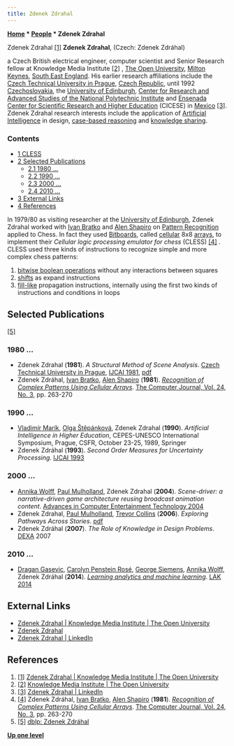 ```yaml
---
title: Zdenek Zdrahal
---
```

**[Home](Home "Home") \* [People](People "People") \* Zdenek Zdrahal**



[](http://kmi.open.ac.uk/people/member/zdenek-zdrahal) Zdenek Zdrahal <a id="cite-note-1" href="#cite-ref-1">[1]</a>
**Zdenek Zdrahal**, (Czech: Zdenek Zdráhal)  

a Czech British electrical engineer, computer scientist and Senior Research fellow at Knowledge Media Institute <a id="cite-note-2" href="#cite-ref-2">[2]</a> , [The Open University](https://en.wikipedia.org/wiki/Open_University), [Milton Keynes](https://en.wikipedia.org/wiki/Milton_Keynes), [South East England](https://en.wikipedia.org/wiki/South_East_England). His earlier research affiliations include the [Czech Technical University in Prague](https://en.wikipedia.org/wiki/Czech_Technical_University_in_Prague), [Czech Republic](https://en.wikipedia.org/wiki/Czech_Republic), until 1992 [Czechoslovakia](https://en.wikipedia.org/wiki/Czechoslovakia), the [University of Edinburgh](University_of_Edinburgh "University of Edinburgh"), [Center for Research and Advanced Studies of the National Polytechnic Institute](https://en.wikipedia.org/wiki/CINVESTAV) and [Ensenada Center for Scientific Research and Higher Education](https://en.wikipedia.org/wiki/Ensenada_Center_for_Scientific_Research_and_Higher_Education) (CICESE) in [Mexico](https://en.wikipedia.org/wiki/Mexico) <a id="cite-note-3" href="#cite-ref-3">[3]</a>. Zdenek Zdrahal research interests include the application of [Artificial Intelligence](Artificial_Intelligence "Artificial Intelligence") in design, [case-based reasoning](https://en.wikipedia.org/wiki/Case-based_reasoning) and [knowledge sharing](https://en.wikipedia.org/wiki/Knowledge_sharing).



### Contents


* [1 CLESS](#cless)
* [2 Selected Publications](#selected-publications)
	+ [2.1 1980 ...](#1980-...)
	+ [2.2 1990 ...](#1990-...)
	+ [2.3 2000 ...](#2000-...)
	+ [2.4 2010 ...](#2010-...)
* [3 External Links](#external-links)
* [4 References](#references)






In 1979/80 as visiting researcher at the [University of Edinburgh](University_of_Edinburgh "University of Edinburgh"), Zdenek Zdrahal worked with [Ivan Bratko](Ivan_Bratko "Ivan Bratko") and [Alen Shapiro](Alen_Shapiro "Alen Shapiro") on [Pattern Recognition](Pattern_Recognition "Pattern Recognition") applied to Chess. In fact they used [Bitboards](Bitboards "Bitboards"), called [cellular](https://en.wikipedia.org/wiki/Cellular_automaton) 8x8 [arrays](Array "Array"), to implement their *Cellular logic processing emulator for chess* (CLESS) <a id="cite-note-4" href="#cite-ref-4">[4]</a> . CLESS used three kinds of instructions to recognize simple and more complex chess patterns: 



1. [bitwise boolean operations](General_Setwise_Operations#Bitwisebooleanoperations "General Setwise Operations") without any interactions between squares
2. [shifts](General_Setwise_Operations#ShiftingBitboards "General Setwise Operations") as expand instructions
3. [fill-like](Fill_Algorithms "Fill Algorithms") propagation instructions, internally using the first two kinds of instructions and conditions in loops


## Selected Publications


<a id="cite-note-5" href="#cite-ref-5">[5]</a>



### 1980 ...


* Zdenek Zdrahal (**1981**). *A Structural Method of Scene Analysis*. [Czech Technical University in Prague](https://en.wikipedia.org/wiki/Czech_Technical_University_in_Prague), [IJCAI 1981](Conferences#IJCAI1981 "Conferences"), [pdf](http://ijcai.org/Past%20Proceedings/IJCAI-81-VOL-2/PDF/018.pdf)
* Zdenek Zdráhal, [Ivan Bratko](Ivan_Bratko "Ivan Bratko"), [Alen Shapiro](Alen_Shapiro "Alen Shapiro") (**1981**). *[Recognition of Complex Patterns Using Cellular Arrays](http://comjnl.oxfordjournals.org/content/24/3/263.abstract)*. [The Computer Journal, Vol. 24, No. 3](http://comjnl.oxfordjournals.org/content/24/3.toc), pp. 263-270


### 1990 ...


* [Vladimír Marík](http://www.informatik.uni-trier.de/%7Eley/db/indices/a-tree/m/Mar=iacute=k:Vladim=iacute=r.html), [Olga Štěpánková](http://gerstner.felk.cvut.cz/gerstner/website/php/people-card.php?id=90), Zdenek Zdrahal (**1990**). *Artificial Intelligence in Higher Education*, CEPES-UNESCO International Symposium, Prague, CSFR, October 23-25, 1989, Springer
* Zdenek Zdráhal (**1993**). *Second Order Measures for Uncertainty Processing.* [IJCAI 1993](Conferences#IJCAI1993 "Conferences")


### 2000 ...


* [Annika Wolff](http://kmi.open.ac.uk/people/member/annika-wolff), [Paul Mulholland](http://kmi.open.ac.uk/people/member/paul-mulholland), Zdenek Zdrahal (**2004**). *Scene-driver: a narrative-driven game architecture reusing broadcast animation content*. [Advances in Computer Entertainment Technology 2004](http://www.informatik.uni-trier.de/%7Eley/db/conf/ACMace/ace2004.html#WolffMZ04)
* Zdenek Zdrahal, [Paul Mulholland](http://kmi.open.ac.uk/people/member/paul-mulholland), [Trevor Collins](http://kmi.open.ac.uk/people/member/trevor-collins) (**2006**). *Exploring Pathways Across Stories*. [pdf](http://people.kmi.open.ac.uk/zdenek/publications/BP-pathways.pdf)
* Zdenek Zdráhal (**2007**). *The Role of Knowledge in Design Problems*. [DEXA](http://www.dexa.org/) 2007


### 2010 ...


* [Dragan Gasevic](http://www.sfu.ca/~dgasevic/), [Carolyn Penstein Rosé](https://scholar.google.com/citations?user=BMydCgcAAAAJ&hl=en), [George Siemens](https://en.wikipedia.org/wiki/George_Siemens), [Annika Wolff](http://dblp.uni-trier.de/pers/hd/w/Wolff:Annika), Zdenek Zdráhal (**2014**). *[Learning analytics and machine learning](https://dl.acm.org/citation.cfm?id=2567633)*. [LAK 2014](http://wikicfp.com/cfp/servlet/event.showcfp?eventid=32570&copyownerid=19251)


## External Links


* [Zdenek Zdrahal | Knowledge Media Institute | The Open University](http://kmi.open.ac.uk/people/member/zdenek-zdrahal)
* [Zdenek Zdrahal](http://people.kmi.open.ac.uk/zdenek/)
* [Zdenek Zdrahal | LinkedIn](http://www.linkedin.com/pub/zdenek-zdrahal/5/495/235)


## References


1. <a id="cite-ref-1" href="#cite-note-1">[1]</a> [Zdenek Zdrahal | Knowledge Media Institute | The Open University](http://kmi.open.ac.uk/people/member/zdenek-zdrahal)
2. <a id="cite-ref-2" href="#cite-note-2">[2]</a> [Knowledge Media Institute | The Open University](http://kmi.open.ac.uk/)
3. <a id="cite-ref-3" href="#cite-note-3">[3]</a> [Zdenek Zdrahal | LinkedIn](http://www.linkedin.com/pub/zdenek-zdrahal/5/495/235)
4. <a id="cite-ref-4" href="#cite-note-4">[4]</a> Zdenek Zdráhal, [Ivan Bratko](Ivan_Bratko "Ivan Bratko"), [Alen Shapiro](Alen_Shapiro "Alen Shapiro") (**1981**). *[Recognition of Complex Patterns Using Cellular Arrays](http://comjnl.oxfordjournals.org/content/24/3/263.abstract)*. [The Computer Journal, Vol. 24, No. 3](http://comjnl.oxfordjournals.org/content/24/3.toc), pp. 263-270
5. <a id="cite-ref-5" href="#cite-note-5">[5]</a> [dblp: Zdenek Zdráhal](http://www.informatik.uni-trier.de/%7Eley/db/indices/a-tree/z/Zdr=aacute=hal:Zdenek.html)

**[Up one level](People "People")**







 
